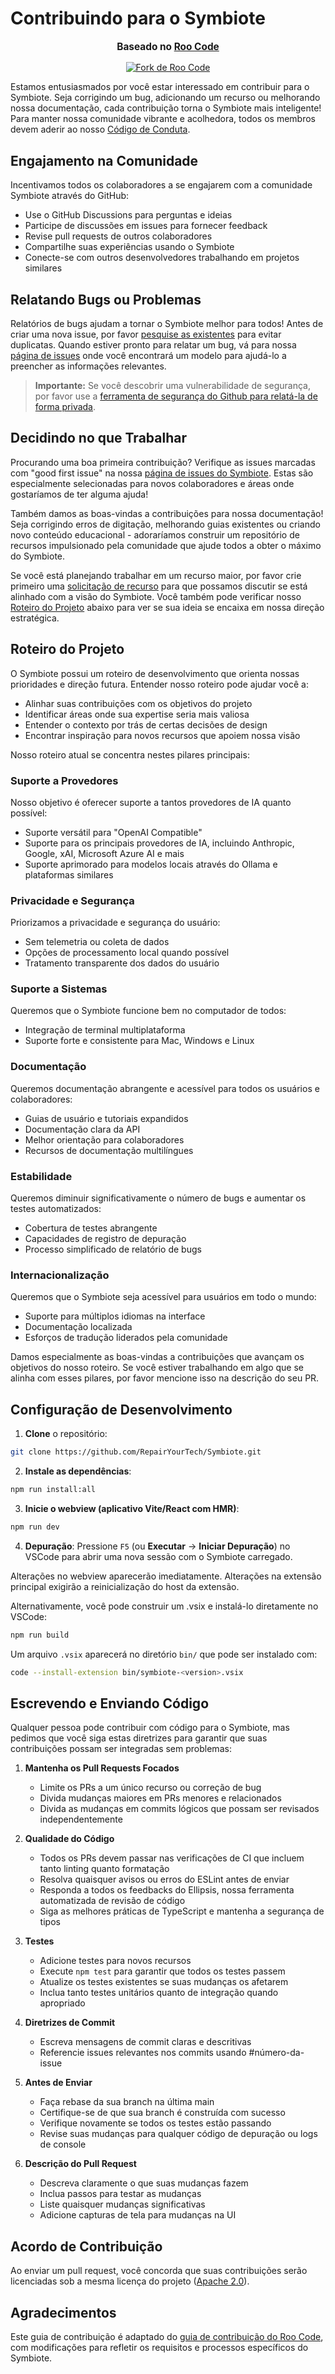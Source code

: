 # Contribuindo para o Symbiote

<div align="center">
  <p style="font-size: 1.1em; margin-top: 15px;"><strong>Baseado no <a href="https://github.com/RooVetGit/Roo-Code" target="_blank">Roo Code</a></strong></p>
  <a href="https://github.com/RooVetGit/Roo-Code" target="_blank">
    <img src="https://img.shields.io/badge/Fork%20de-Roo%20Code-6F42C1?style=for-the-badge&logo=github&logoColor=white" alt="Fork de Roo Code">
  </a>
</div>

Estamos entusiasmados por você estar interessado em contribuir para o Symbiote. Seja corrigindo um bug, adicionando um recurso ou melhorando nossa documentação, cada contribuição torna o Symbiote mais inteligente! Para manter nossa comunidade vibrante e acolhedora, todos os membros devem aderir ao nosso [Código de Conduta](CODE_OF_CONDUCT.md).

## Engajamento na Comunidade

Incentivamos todos os colaboradores a se engajarem com a comunidade Symbiote através do GitHub:

- Use o GitHub Discussions para perguntas e ideias
- Participe de discussões em issues para fornecer feedback
- Revise pull requests de outros colaboradores
- Compartilhe suas experiências usando o Symbiote
- Conecte-se com outros desenvolvedores trabalhando em projetos similares

## Relatando Bugs ou Problemas

Relatórios de bugs ajudam a tornar o Symbiote melhor para todos! Antes de criar uma nova issue, por favor [pesquise as existentes](https://github.com/RepairYourTech/Symbiote/issues) para evitar duplicatas. Quando estiver pronto para relatar um bug, vá para nossa [página de issues](https://github.com/RepairYourTech/Symbiote/issues/new/choose) onde você encontrará um modelo para ajudá-lo a preencher as informações relevantes.

> **Importante:** Se você descobrir uma vulnerabilidade de segurança, por favor use a [ferramenta de segurança do Github para relatá-la de forma privada](https://github.com/RepairYourTech/Symbiote/security/advisories/new).

## Decidindo no que Trabalhar

Procurando uma boa primeira contribuição? Verifique as issues marcadas com "good first issue" na nossa [página de issues do Symbiote](https://github.com/RepairYourTech/Symbiote/issues). Estas são especialmente selecionadas para novos colaboradores e áreas onde gostaríamos de ter alguma ajuda!

Também damos as boas-vindas a contribuições para nossa documentação! Seja corrigindo erros de digitação, melhorando guias existentes ou criando novo conteúdo educacional - adoraríamos construir um repositório de recursos impulsionado pela comunidade que ajude todos a obter o máximo do Symbiote.

Se você está planejando trabalhar em um recurso maior, por favor crie primeiro uma [solicitação de recurso](https://github.com/RepairYourTech/Symbiote/discussions/categories/feature-requests) para que possamos discutir se está alinhado com a visão do Symbiote. Você também pode verificar nosso [Roteiro do Projeto](#roteiro-do-projeto) abaixo para ver se sua ideia se encaixa em nossa direção estratégica.

## Roteiro do Projeto

O Symbiote possui um roteiro de desenvolvimento que orienta nossas prioridades e direção futura. Entender nosso roteiro pode ajudar você a:

- Alinhar suas contribuições com os objetivos do projeto
- Identificar áreas onde sua expertise seria mais valiosa
- Entender o contexto por trás de certas decisões de design
- Encontrar inspiração para novos recursos que apoiem nossa visão

Nosso roteiro atual se concentra nestes pilares principais:

### Suporte a Provedores

Nosso objetivo é oferecer suporte a tantos provedores de IA quanto possível:

- Suporte versátil para "OpenAI Compatible"
- Suporte para os principais provedores de IA, incluindo Anthropic, Google, xAI, Microsoft Azure AI e mais
- Suporte aprimorado para modelos locais através do Ollama e plataformas similares

### Privacidade e Segurança

Priorizamos a privacidade e segurança do usuário:

- Sem telemetria ou coleta de dados
- Opções de processamento local quando possível
- Tratamento transparente dos dados do usuário

### Suporte a Sistemas

Queremos que o Symbiote funcione bem no computador de todos:

- Integração de terminal multiplataforma
- Suporte forte e consistente para Mac, Windows e Linux

### Documentação

Queremos documentação abrangente e acessível para todos os usuários e colaboradores:

- Guias de usuário e tutoriais expandidos
- Documentação clara da API
- Melhor orientação para colaboradores
- Recursos de documentação multilíngues

### Estabilidade

Queremos diminuir significativamente o número de bugs e aumentar os testes automatizados:

- Cobertura de testes abrangente
- Capacidades de registro de depuração
- Processo simplificado de relatório de bugs

### Internacionalização

Queremos que o Symbiote seja acessível para usuários em todo o mundo:

- Suporte para múltiplos idiomas na interface
- Documentação localizada
- Esforços de tradução liderados pela comunidade

Damos especialmente as boas-vindas a contribuições que avançam os objetivos do nosso roteiro. Se você estiver trabalhando em algo que se alinha com esses pilares, por favor mencione isso na descrição do seu PR.

## Configuração de Desenvolvimento

1. **Clone** o repositório:

```sh
git clone https://github.com/RepairYourTech/Symbiote.git
```

2. **Instale as dependências**:

```sh
npm run install:all
```

3. **Inicie o webview (aplicativo Vite/React com HMR)**:

```sh
npm run dev
```

4. **Depuração**:
   Pressione `F5` (ou **Executar** → **Iniciar Depuração**) no VSCode para abrir uma nova sessão com o Symbiote carregado.

Alterações no webview aparecerão imediatamente. Alterações na extensão principal exigirão a reinicialização do host da extensão.

Alternativamente, você pode construir um .vsix e instalá-lo diretamente no VSCode:

```sh
npm run build
```

Um arquivo `.vsix` aparecerá no diretório `bin/` que pode ser instalado com:

```sh
code --install-extension bin/symbiote-<version>.vsix
```

## Escrevendo e Enviando Código

Qualquer pessoa pode contribuir com código para o Symbiote, mas pedimos que você siga estas diretrizes para garantir que suas contribuições possam ser integradas sem problemas:

1. **Mantenha os Pull Requests Focados**

    - Limite os PRs a um único recurso ou correção de bug
    - Divida mudanças maiores em PRs menores e relacionados
    - Divida as mudanças em commits lógicos que possam ser revisados independentemente

2. **Qualidade do Código**

    - Todos os PRs devem passar nas verificações de CI que incluem tanto linting quanto formatação
    - Resolva quaisquer avisos ou erros do ESLint antes de enviar
    - Responda a todos os feedbacks do Ellipsis, nossa ferramenta automatizada de revisão de código
    - Siga as melhores práticas de TypeScript e mantenha a segurança de tipos

3. **Testes**

    - Adicione testes para novos recursos
    - Execute `npm test` para garantir que todos os testes passem
    - Atualize os testes existentes se suas mudanças os afetarem
    - Inclua tanto testes unitários quanto de integração quando apropriado

4. **Diretrizes de Commit**

    - Escreva mensagens de commit claras e descritivas
    - Referencie issues relevantes nos commits usando #número-da-issue

5. **Antes de Enviar**

    - Faça rebase da sua branch na última main
    - Certifique-se de que sua branch é construída com sucesso
    - Verifique novamente se todos os testes estão passando
    - Revise suas mudanças para qualquer código de depuração ou logs de console

6. **Descrição do Pull Request**
    - Descreva claramente o que suas mudanças fazem
    - Inclua passos para testar as mudanças
    - Liste quaisquer mudanças significativas
    - Adicione capturas de tela para mudanças na UI

## Acordo de Contribuição

Ao enviar um pull request, você concorda que suas contribuições serão licenciadas sob a mesma licença do projeto ([Apache 2.0](../LICENSE)).

## Agradecimentos

Este guia de contribuição é adaptado do [guia de contribuição do Roo Code](https://github.com/RooVetGit/Roo-Code/blob/main/CONTRIBUTING.md), com modificações para refletir os requisitos e processos específicos do Symbiote.
